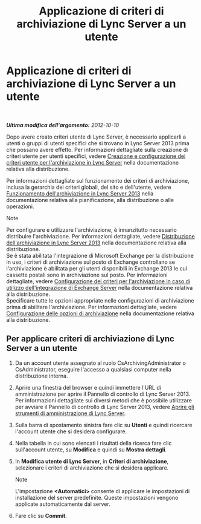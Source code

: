 ﻿---
title: Applicazione di criteri di archiviazione di Lync Server a un utente
TOCTitle: Applicazione di criteri di archiviazione di Lync Server a un utente
ms:assetid: a23e4876-aa8d-4f49-a3bd-3696616e8290
ms:mtpsurl: https://technet.microsoft.com/it-it/library/JJ205143(v=OCS.15)
ms:contentKeyID: 49301529
ms.date: 08/24/2015
mtps_version: v=OCS.15
ms.translationtype: HT
---

# Applicazione di criteri di archiviazione di Lync Server a un utente

 

_**Ultima modifica dell'argomento:** 2012-10-10_

Dopo avere creato criteri utente di Lync Server, è necessario applicarli a utenti o gruppi di utenti specifici che si trovano in Lync Server 2013 prima che possano avere effetto. Per informazioni dettagliate sulla creazione di criteri utente per utenti specifici, vedere [Creazione e configurazione dei criteri utente per l'archiviazione in Lync Server](lync-server-2013-creating-and-configuring-user-policies-for-archiving-in-lync-server.md) nella documentazione relativa alla distribuzione.

Per informazioni dettagliate sul funzionamento dei criteri di archiviazione, inclusa la gerarchia dei criteri globali, del sito e dell'utente, vedere [Funzionamento dell'archiviazione in Lync Server 2013](lync-server-2013-how-archiving-works.md) nella documentazione relativa alla pianificazione, alla distribuzione o alle operazioni.


> [!NOTE]
> Per configurare e utilizzare l'archiviazione, è innanzitutto necessario distribuire l'archiviazione. Per informazioni dettagliate, vedere <A href="lync-server-2013-deploying-archiving.md">Distribuzione dell'archiviazione in Lync Server 2013</A> nella documentazione relativa alla distribuzione.<BR>Se è stata abilitata l'integrazione di Microsoft Exchange per la distribuzione in uso, i criteri di archiviazione sul posto di Exchange controllano se l'archiviazione è abilitata per gli utenti disponibili in Exchange 2013 le cui cassette postali sono in archiviazione sul posto. Per informazioni dettagliate, vedere <A href="lync-server-2013-setting-up-policies-for-archiving-when-using-exchange-server-integration.md">Configurazione dei criteri per l'archiviazione in caso di utilizzo dell'integrazione di Exchange Server</A> nella documentazione relativa alla distribuzione.<BR>Specificare tutte le opzioni appropriate nelle configurazioni di archiviazione prima di abilitare l'archiviazione. Per informazioni dettagliate, vedere <A href="lync-server-2013-configuring-archiving-options.md">Configurazione delle opzioni di archiviazione</A> nella documentazione relativa alla distribuzione.



## Per applicare criteri di archiviazione di Lync Server a un utente

1.  Da un account utente assegnato al ruolo CsArchivingAdministrator o CsAdministrator, eseguire l'accesso a qualsiasi computer nella distribuzione interna.

2.  Aprire una finestra del browser e quindi immettere l'URL di amministrazione per aprire il Pannello di controllo di Lync Server 2013. Per informazioni dettagliate sui diversi metodi che è possibile utilizzare per avviare il Pannello di controllo di Lync Server 2013, vedere [Aprire gli strumenti di amministrazione di Lync Server](lync-server-2013-open-lync-server-administrative-tools.md).

3.  Sulla barra di spostamento sinistra fare clic su **Utenti** e quindi ricercare l'account utente che si desidera configurare.

4.  Nella tabella in cui sono elencati i risultati della ricerca fare clic sull'account utente, su **Modifica** e quindi su **Mostra dettagli**.

5.  In **Modifica utente di Lync Server**, in **Criteri di archiviazione**, selezionare i criteri di archiviazione che si desidera applicare.
    

    > [!NOTE]
    > L'impostazione <STRONG>&lt;Automatici&gt;</STRONG> consente di applicare le impostazioni di installazione del server predefinite. Queste impostazioni vengono applicate automaticamente dal server.



6.  Fare clic su **Commit**.

